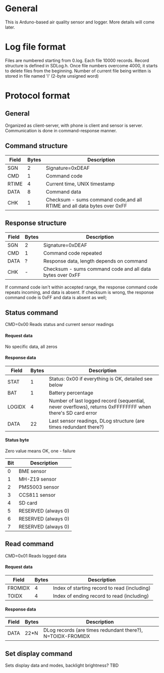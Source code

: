 
# General
This is Arduno-based air quality sensor and logger. More details will come later.

# Log file format
Files are numbered starting from 0.log. Each file 10000 records. Record structure is defined in SDLog.h.
Once file numbers overcome 4000, it starts to delete files from the beginning.
Number of current file being written is stored in file named 'i' (2-byte unsigned word)

# Protocol format

## General
Organized as client-server, with phone is client and sensor is server. Communication is done in command-response manner.
## Command structure
| Field | Bytes | Description |
| ----- | ----- | ----------- |
| SGN | 2 | Signature=0xDEAF  |
| CMD | 1 | Command code |
| RTIME| 4 | Current time, UNIX timestamp |
| DATA | 8 | Command data |
| CHK | 1 | Checksum - sums command code,and all RTIME and all data bytes over 0xFF |

## Response structure
| Field | Bytes | Description |
| ----- | ----- | ----------- |
| SGN | 2 | Signature=0xDEAF  |
| CMD | 1 | Command code repeated |
| DATA | ? | Response data, length depends on command |
| CHK | - | Checksum - sums command code and all data bytes over 0xFF |
If command code isn't within accepted range, the response command code repeats incoming, and data is absent.
If checksum is wrong, the response command code is 0xFF and data is absent as well;


## Status command
CMD=0x00
Reads status and current sensor readings
#### Request data
No specific data, all zeros
#### Response data
| Field | Bytes | Description |
| ----- | ----- | ----------- |
| STAT | 1 | Status:  0x00 if everything is OK, detailed see below |
| BAT | 1 | Battery percentage |
| LOGIDX | 4 | Number of last logged record (sequential, never overflows), returns 0xFFFFFFFF when there's SD card error |
| DATA | 22 | Last sensor readings, DLog structure (are times redundant there?) |

#### Status byte
Zero value means OK, one - failure

| Bit | Description |
| ----- | ----------- |
| 0 | BME sensor |
| 1 | MH-Z19 sensor |
| 2 | PMS5003 sensor |
| 3 | CCS811 sensor |
| 4 | SD card |
| 5 | RESERVED (always 0) |
| 6 | RESERVED (always 0) |
| 7 | RESERVED (always 0) |

## Read command
 CMD=0x01
 Reads logged data
#### Request data
| Field | Bytes | Description |
| ----- | ----- | ----------- |
| FROMIDX | 4 | Index of starting record to read (including) |
| TOIDX | 4 | Index of ending record to read (including) |
#### Response data
| Field | Bytes | Description |
| ----- | ----- | ----------- |
| DATA | 22*N | DLog records (are times redundant there?), N=TOIDX-FROMIDX |

## Set display command
Sets display data and modes, backlight brightness? 
TBD
